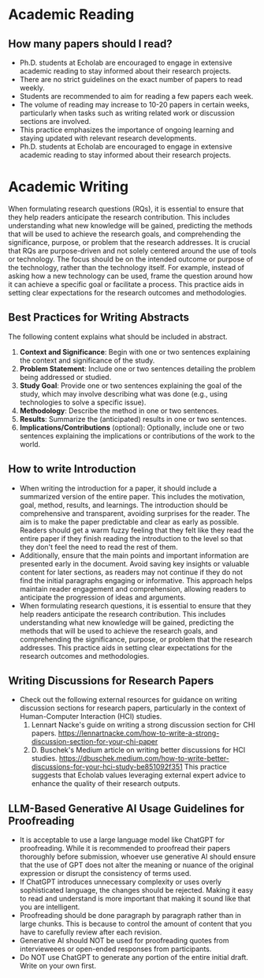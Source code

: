 # Academic Reading

## How many papers should I read?

- Ph.D. students at Echolab are encouraged to engage in extensive academic reading to stay informed about their research projects.
- There are no strict guidelines on the exact number of papers to read weekly.
- Students are recommended to aim for reading a few papers each week.
- The volume of reading may increase to 10-20 papers in certain weeks, particularly when tasks such as writing related work or discussion sections are involved.
- This practice emphasizes the importance of ongoing learning and staying updated with relevant research developments.
- Ph.D. students at Echolab are encouraged to engage in extensive academic reading to stay informed about their research projects.

# Academic Writing

When formulating research questions (RQs), it is essential to ensure that they help readers anticipate the research contribution. This includes understanding what new knowledge will be gained, predicting the methods that will be used to achieve the research goals, and comprehending the significance, purpose, or problem that the research addresses. It is crucial that RQs are purpose-driven and not solely centered around the use of tools or technology. The focus should be on the intended outcome or purpose of the technology, rather than the technology itself. For example, instead of asking how a new technology can be used, frame the question around how it can achieve a specific goal or facilitate a process. This practice aids in setting clear expectations for the research outcomes and methodologies.

## Best Practices for Writing Abstracts

The following content explains what should be included in abstract. 

1. **Context and Significance**: Begin with one or two sentences explaining the context and significance of the study.
2. **Problem Statement**: Include one or two sentences detailing the problem being addressed or studied.
3. **Study Goal**: Provide one or two sentences explaining the goal of the study, which may involve describing what was done (e.g., using technologies to solve a specific issue).
4. **Methodology**: Describe the method in one or two sentences.
5. **Results**: Summarize the (anticipated) results in one or two sentences.
6. **Implications/Contributions** (optional): Optionally, include one or two sentences explaining the implications or contributions of the work to the world.


## How to write Introduction

- When writing the introduction for a paper, it should include a summarized version of the entire paper. This includes the motivation, goal, method, results, and learnings. The introduction should be comprehensive and transparent, avoiding surprises for the reader. The aim is to make the paper predictable and clear as early as possible. Readers should get a warm fuzzy feeling that they felt like they read the entire paper if they finish reading the introduction to the level so that they don't feel the need to read the rest of them.
- Additionally, ensure that the main points and important information are presented early in the document. Avoid saving key insights or valuable content for later sections, as readers may not continue if they do not find the initial paragraphs engaging or informative. This approach helps maintain reader engagement and comprehension, allowing readers to anticipate the progression of ideas and arguments.
- When formulating research questions, it is essential to ensure that they help readers anticipate the research contribution. This includes understanding what new knowledge will be gained, predicting the methods that will be used to achieve the research goals, and comprehending the significance, purpose, or problem that the research addresses. This practice aids in setting clear expectations for the research outcomes and methodologies.

## Writing Discussions for Research Papers

- Check out the following external resources for guidance on writing discussion sections for research papers, particularly in the context of Human-Computer Interaction (HCI) studies.  
    1. Lennart Nacke's guide on writing a strong discussion section for CHI papers.  https://lennartnacke.com/how-to-write-a-strong-discussion-section-for-your-chi-paper  
     2. D. Buschek's Medium article on writing better discussions for HCI studies. https://dbuschek.medium.com/how-to-write-better-discussions-for-your-hci-study-be851092f351 This practice suggests that Echolab values leveraging external expert advice to enhance the quality of their research outputs.
 
## LLM-Based Generative AI Usage Guidelines for Proofreading

- It is acceptable to use a large language model like ChatGPT for proofreading. While it is recommended to proofread their papers thoroughly before submission, whoever use generative AI should ensure that the use of GPT does not alter the meaning or nuance of the original expression or disrupt the consistency of terms used. 
- If ChatGPT introduces unnecessary complexity or uses overly sophisticated language, the changes should be rejected. Making it easy to read and understand is more important that making it sound like that you are intelligent. 
- Proofreading should be done paragraph by paragraph rather than in large chunks. This is because to control the amount of content that you have to carefully review after each revision. 
- Generative AI should NOT be used for proofreading quotes from intervieweees or open-ended responses from participants.
- Do NOT use ChatGPT to generate any portion of the entire initial draft. Write on your own first.
